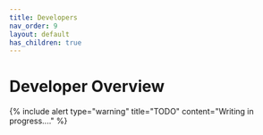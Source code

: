 ```yaml
---
title: Developers
nav_order: 9
layout: default
has_children: true
---
```


# Developer Overview

{% include alert type="warning" title="TODO" content="Writing in progress...." %}
